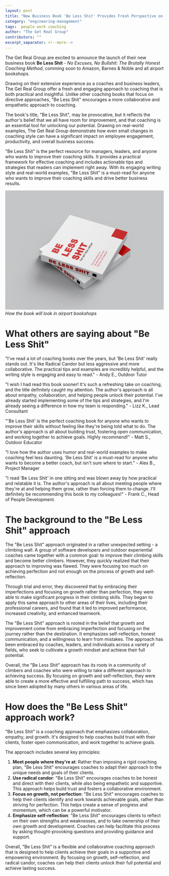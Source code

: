 ```yaml
---
layout: post
title: "New Business Book 'Be Less Shit' Provides Fresh Perspective on Coaching"
category: "engineering-management"
tags:  people work coaching
author: "The Get Real Group"
contributors: ""
excerpt_separator: <!--more-->
---
```


The Get Real Group are excited to announce the launch of their new business book **Be Less Shit** - _No Excuses, No Bullshit: The Brutally Honest Coaching Method_, comming soon to Amazon, Barnes & Noble and all airport bookshops.

Drawing on their extensive experience as a coaches and business leaders, The Get Real Group offer a fresh and engaging approach to coaching that is both practical and insightful. Unlike other coaching books that focus on directive approaches, "Be Less Shit" encourages a more collaborative and empathetic approach to coaching.
<!--more-->
The book's title, "Be Less Shit", may be provocative, but it reflects the author's belief that we all have room for improvement, and that coaching is an essential tool for unlocking our potential. Drawing on real-world examples, The Get Real Group demonstrate how even small changes in coaching style can have a significant impact on employee engagement, productivity, and overall business success.

"Be Less Shit" is the perfect resource for managers, leaders, and anyone who wants to improve their coaching skills. It provides a practical framework for effective coaching and includes actionable tips and strategies that readers can implement right away. With its engaging writing style and real-world examples, "Be Less Shit" is a must-read for anyone who wants to improve their coaching skills and drive better business results.

![Be Less Shit](/images/BLS_Book_Mockup.png)*How the book will look in airport bookshops*

# What others are saying about "Be Less Shit"

"I've read a lot of coaching books over the years, but 'Be Less Shit' really stands out. It's like Radical Candor but less aggressive and more collaborative. The practical tips and examples are incredibly helpful, and the writing style is engaging and easy to read." - Andy E., Outdoor Tutor

"I wish I had read this book sooner! It's such a refreshing take on coaching, and the title definitely caught my attention. The author's approach is all about empathy, collaboration, and helping people unlock their potential. I've already started implementing some of the tips and strategies, and I'm already seeing a difference in how my team is responding." - Lizz K., Lead Consultant

"'Be Less Shit' is the perfect coaching book for anyone who wants to improve their skills without feeling like they're being told what to do. The author's approach is all about building trust, fostering open communication, and working together to achieve goals. Highly recommend!" - Matt S., Outdoor Educator

"I love how the author uses humor and real-world examples to make coaching feel less daunting. 'Be Less Shit' is a must-read for anyone who wants to become a better coach, but isn't sure where to start." - Alex B., Project Manager

"I read 'Be Less Shit' in one sitting and was blown away by how practical and relatable it is. The author's approach is all about meeting people where they're at and helping them grow, rather than forcing them to change. I'll definitely be recommending this book to my colleagues!" - Frank C., Head of People Development.


# The background to the "Be Less Shit" approach

The "Be Less Shit" approach originated in a rather unexpected setting - a climbing wall. A group of software developers and outdoor experiential coaches came together with a common goal: to improve their climbing skills and become better climbers. However, they quickly realized that their approach to improving was flawed. They were focusing too much on achieving perfection and not enough on the process of growth and self-reflection.

Through trial and error, they discovered that by embracing their imperfections and focusing on growth rather than perfection, they were able to make significant progress in their climbing skills. They began to apply this same approach to other areas of their lives, including their professional careers, and found that it led to improved performance, increased creativity, and enhanced teamwork.

The "Be Less Shit" approach is rooted in the belief that growth and improvement come from embracing imperfection and focusing on the journey rather than the destination. It emphasizes self-reflection, honest communication, and a willingness to learn from mistakes. The approach has been embraced by coaches, leaders, and individuals across a variety of fields, who seek to cultivate a growth mindset and achieve their full potential.

Overall, the "Be Less Shit" approach has its roots in a community of climbers and coaches who were willing to take a different approach to achieving success. By focusing on growth and self-reflection, they were able to create a more effective and fulfilling path to success, which has since been adopted by many others in various areas of life.


# How does the "Be Less Shit" approach work?

"Be Less Shit" is a coaching approach that emphasizes collaboration, empathy, and growth. It's designed to help coaches build trust with their clients, foster open communication, and work together to achieve goals.

The approach includes several key principles:

1. **Meet people where they're at**: Rather than imposing a rigid coaching plan, "Be Less Shit" encourages coaches to adapt their approach to the unique needs and goals of their clients.
2. **Use radical candor**: "Be Less Shit" encourages coaches to be honest and direct with their clients, while also being empathetic and supportive. This approach helps build trust and fosters a collaborative environment.
3. **Focus on growth, not perfection**: "Be Less Shit" encourages coaches to help their clients identify and work towards achievable goals, rather than striving for perfection. This helps create a sense of progress and momentum, which can be a powerful motivator.
4. **Emphasize self-reflection**: "Be Less Shit" encourages clients to reflect on their own strengths and weaknesses, and to take ownership of their own growth and development. Coaches can help facilitate this process by asking thought-provoking questions and providing guidance and support.

Overall, "Be Less Shit" is a flexible and collaborative coaching approach that is designed to help clients achieve their goals in a supportive and empowering environment. By focusing on growth, self-reflection, and radical candor, coaches can help their clients unlock their full potential and achieve lasting success.